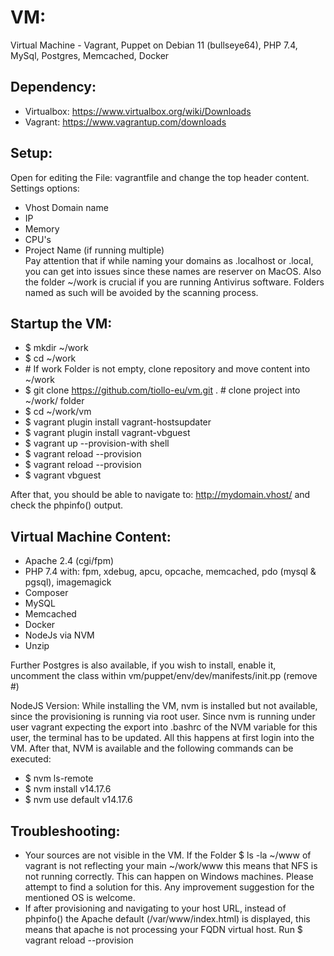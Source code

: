 # VM:
Virtual Machine - Vagrant, Puppet on Debian 11 (bullseye64), PHP 7.4, MySql, Postgres, Memcached, Docker


## Dependency:
* Virtualbox: https://www.virtualbox.org/wiki/Downloads
* Vagrant: https://www.vagrantup.com/downloads


## Setup:
Open for editing the File: vagrantfile and change the top header content.
Settings options: 
* Vhost Domain name
* IP
* Memory
* CPU's
* Project Name (if running multiple)  
Pay attention that if while naming your domains as .localhost or .local, you can get into issues since these names are reserver on MacOS.
Also the folder ~/work is crucial if you are running Antivirus software. Folders named as such will be avoided by the scanning process.


## Startup the VM:
* $ mkdir ~/work
* $ cd ~/work
*  &#35; If work Folder is not empty, clone repository and move content into ~/work
* $ git clone https://github.com/tiollo-eu/vm.git . # clone project into ~/work/ folder
* $ cd ~/work/vm
* $ vagrant plugin install vagrant-hostsupdater
* $ vagrant plugin install vagrant-vbguest
* $ vagrant up --provision-with shell
* $ vagrant reload --provision
* $ vagrant reload --provision
* $ vagrant vbguest
  
After that, you should be able to navigate to: http://mydomain.vhost/ and check the phpinfo() output.


## Virtual Machine Content:
* Apache 2.4 (cgi/fpm)
* PHP 7.4 with: fpm, xdebug, apcu, opcache, memcached, pdo (mysql & pgsql), imagemagick
* Composer
* MySQL
* Memcached
* Docker
* NodeJs via NVM
* Unzip
   
Further Postgres is also available, if you wish to install, enable it, uncomment the class within vm/puppet/env/dev/manifests/init.pp (remove #)
  
NodeJS Version: While installing the VM, nvm is installed but not available, since the provisioning is running via root user. Since nvm is running under user vagrant expecting the export into .bashrc of the NVM variable for this user, the terminal has to be updated. All this happens at first login into the VM. After that, NVM is available and the following commands can be executed:
* $ nvm ls-remote
* $ nvm install v14.17.6
* $ nvm use default v14.17.6


## Troubleshooting:
* Your sources are not visible in the VM. If the Folder $ ls -la ~/www of vagrant is not reflecting your main ~/work/www this means that NFS is not running correctly. This can happen on Windows machines. Please attempt to find a solution for this. Any improvement suggestion for the mentioned OS is welcome.  
* If after provisioning and navigating to your host URL, instead of phpinfo() the Apache default (/var/www/index.html) is displayed, this means that apache is not processing your FQDN virtual host. Run $ vagrant reload --provision
